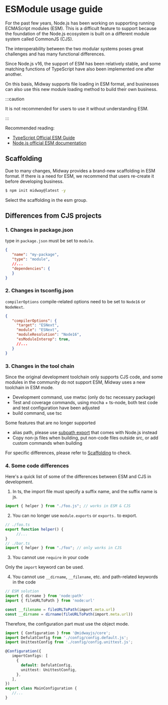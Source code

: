 # ESModule usage guide

For the past few years, Node.js has been working on supporting running ECMAScript modules (ESM). This is a difficult feature to support because the foundation of the Node.js ecosystem is built on a different module system called CommonJS (CJS).

The interoperability between the two modular systems poses great challenges and has many functional differences.

Since Node.js v16, the support of ESM has been relatively stable, and some matching functions of TypeScript have also been implemented one after another.

On this basis, Midway supports file loading in ESM format, and businesses can also use this new module loading method to build their own business.

:::caution

It is not recommended for users to use it without understanding ESM.

:::

Recommended reading:

* [TypeScript Official ESM Guide](https://www.typescriptlang.org/docs/handbook/esm-node.html)
* [Node.js official ESM documentation](https://nodejs.org/api/esm.html)



## Scaffolding

Due to many changes, Midway provides a brand-new scaffolding in ESM format. If there is a need for ESM, we recommend that users re-create it before developing business.

```bash
$ npm init midway@latest -y
```

Select the scaffolding in the esm group.



## Differences from CJS projects

### 1. Changes in package.json

  type in `package.json` must be set to `module`.

```json
{
   "name": "my-package",
   "type": "module",
   //...
   "dependencies": {
   }
}
```



### 2. Changes in tsconfig.json

`compilerOptions` compile-related options need to be set to `Node16` or `NodeNext`.

```json
{
   "compilerOptions": {
     "target": "ESNext",
     "module": "ESNext",
     "moduleResolution": "Node16",
     "esModuleInterop": true,
     //...
   }
}
```



### 3. Changes in the tool chain

Since the original development toolchain only supports CJS code, and some modules in the community do not support ESM, Midway uses a new toolchain in ESM mode.

* Development command, use mwtsc (only do tsc necessary package)
* Test and coverage commands, using mocha + ts-node, both test code and test configuration have been adjusted
* build command, use tsc

Some features that are no longer supported

* alias path, please use [subpath export](https://nodejs.org/api/packages.html#subpath-exports) that comes with Node.js instead
* Copy non-js files when building, put non-code files outside src, or add custom commands when building

For specific differences, please refer to [Scaffolding](https://github.com/midwayjs/midway-boilerplate/blob/master/v3/midway-framework-koa-esm/boilerplate/_package.json) to check.



### 4. Some code differences

Here's a quick list of some of the differences between ESM and CJS in development.



1. In ts, the import file must specify a suffix name, and the suffix name is js.

```typescript
import { helper } from "./foo.js"; // works in ESM & CJS
```



2. You can no longer use `module.exports` or `exports.` to export.

```typescript
// ./foo.ts
export function helper() {
     //...
}
// ./bar.ts
import { helper } from "./foo"; // only works in CJS
```



3. You cannot use `require` in your code

Only the `import` keyword can be used.



4. You cannot use `__dirname`, `__filename`, etc. and path-related keywords in the code

```typescript
// ESM solution
import { dirname } from 'node:path'
import { fileURLToPath } from 'node:url'

const __filename = fileURLToPath(import.meta.url)
const __dirname = dirname(fileURLToPath(import.meta.url))
```

Therefore, the configuration part must use the object mode.

```typescript
import { Configuration } from '@midwayjs/core';
import DefulatConfig from './config/config.default.js';
import UnittestConfig from './config/config.unittest.js';

@Configuration({
   importConfigs: [
     {
       default: DefulatConfig,
       unittest: UnittestConfig,
     },
   ],
})
export class MainConfiguration {
   //...
}
```